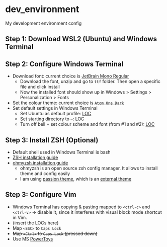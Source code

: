 # dev_environment
My development environment config

## Step 1: Download WSL2 (Ubuntu) and Windows Terminal
## Step 2: Configure Windows Terminal
- Download font: current choice is [JetBrain Mono Regular](https://www.jetbrains.com/lp/mono/#font-family)
  - Download the font, unzip and go to `ttf` folder. Then open a specific file and click install
  - Now the installed font should show up in Windows > Settings > Personalization > Fonts
- Set the colour theme: current choice is [`Atom One Dark`](https://github.com/anngineer21/dev_environment/blob/main/settings.json#L79-L101)
- Set default settings in Windows Terminal
  - Set Ubuntu as default profile: [LOC](https://github.com/anngineer21/dev_environment/blob/51202a31d963116ec87cf022a129edf27031a83c/settings.json#L33) 
  - Set starting directory to `~`: [LOC](https://github.com/anngineer21/dev_environment/blob/51202a31d963116ec87cf022a129edf27031a83c/settings.json#L67)
  - Turn off bell + set colour scheme and font (from #1 and #2): [LOC](https://github.com/anngineer21/dev_environment/blob/51202a31d963116ec87cf022a129edf27031a83c/settings.json#L38-L45)
## Step 3: Install ZSH (Optional)
- Default shell used in Windows Terminal is bash
- [ZSH installation guide](https://github.com/ohmyzsh/ohmyzsh/wiki/Installing-ZSH)
- [ohmyzsh installation guide](https://github.com/ohmyzsh/ohmyzsh)
  - ohmyzsh is an open source zsh config manager. It allows to install theme and config easily
  - I am using [passion theme](https://github.com/ChesterYue/ohmyzsh-theme-passion), which is an [external theme](https://github.com/ohmyzsh/ohmyzsh/wiki/External-themes)
## Step 3: Configure Vim
- Windows Terminal has copying & pasting mapped to `<ctrl-c>` and `<ctrl-v>` -> disable it, since it interferes with visual block mode shortcut in Vim.
- (insert the LOCs here)
- Map `<ESC>` to `Caps Lock`
- ~~Map `<Ctrl>` to `Caps Lock` (pressed down)~~
- Use MS [PowerToys](https://github.com/microsoft/PowerToys)
